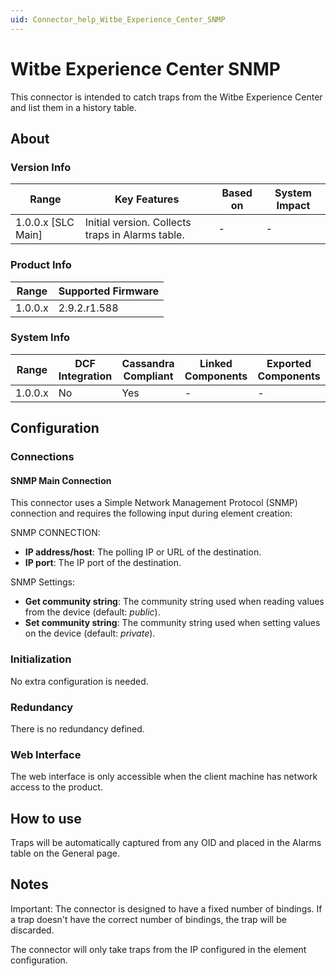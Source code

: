 ```yaml
---
uid: Connector_help_Witbe_Experience_Center_SNMP
---
```


# Witbe Experience Center SNMP

This connector is intended to catch traps from the Witbe Experience Center and list them in a history table.

## About

### Version Info

| **Range**            | **Key Features**                                 | **Based on** | **System Impact** |
|----------------------|--------------------------------------------------|--------------|-------------------|
| 1.0.0.x \[SLC Main\] | Initial version. Collects traps in Alarms table. | \-           | \-                |

### Product Info

| Range     | Supported Firmware     |
|-----------|------------------------|
| 1.0.0.x   | 2.9.2.r1.588           |

### System Info

| Range     | DCF Integration     | Cassandra Compliant     | Linked Components     | Exported Components     |
|-----------|---------------------|-------------------------|-----------------------|-------------------------|
| 1.0.0.x   | No                  | Yes                     | \-                    | \-                      |

## Configuration

### Connections

#### SNMP Main Connection

This connector uses a Simple Network Management Protocol (SNMP) connection and requires the following input during element creation:

SNMP CONNECTION:

- **IP address/host**: The polling IP or URL of the destination.
- **IP port**: The IP port of the destination.

SNMP Settings:

- **Get community string**: The community string used when reading values from the device (default: *public*).
- **Set community string**: The community string used when setting values on the device (default: *private*).

### Initialization

No extra configuration is needed.

### Redundancy

There is no redundancy defined.

### Web Interface

The web interface is only accessible when the client machine has network access to the product.

## How to use

Traps will be automatically captured from any OID and placed in the Alarms table on the General page.

## Notes

Important: The connector is designed to have a fixed number of bindings. If a trap doesn't have the correct number of bindings, the trap will be discarded.

The connector will only take traps from the IP configured in the element configuration.
